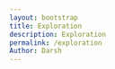 ```yaml
---
layout: bootstrap
title: Exploration
description: Exploration
permalink: /exploration
Author: Darsh
---
```



<!-- Bootstrap CSS for styling -->
<link href="https://stackpath.bootstrapcdn.com/bootstrap/4.5.2/css/bootstrap.min.css" rel="stylesheet">

<script type="module">
import { pythonURI, fetchOptions } from '{{ site.baseurl }}/assets/js/api/config.js';

function showPopup(message) {
  const popup = document.createElement("div");
  popup.textContent = message;
  Object.assign(popup.style, {
    position: "fixed", top: "50%", left: "50%", transform: "translate(-50%, -50%)",
    backgroundColor: "rgba(0, 0, 0, 0.8)", color: "white", padding: "20px",
    borderRadius: "8px", zIndex: "1000", textAlign: "center", fontSize: "18px"
  });
  document.body.appendChild(popup);
  setTimeout(() => document.body.removeChild(popup), 1000); // Popup lasts 1 second
}

async function updatePoints(points) {
  try {
    const response = await fetch(`${pythonURI}/api/points`, {
      ...fetchOptions,
      method: 'POST',
      headers: { 'Content-Type': 'application/json' },
      body: JSON.stringify({ points })
    });
    const data = await response.json();
    if (response.ok) {
      showPopup("You gained 10 points!");
    }
  } catch (error) {
    console.error('Error updating points:', error);
  }
}

document.addEventListener('DOMContentLoaded', function () {
  // Ensure the game-container and joystick-container exist
  const gameContainer = document.getElementById('game-container');
  const infoContainer = document.getElementById('info-container');
  const joystickContainer = document.getElementById('joystick-container');

  if (!gameContainer || !infoContainer || !joystickContainer) {
    console.error('Required containers are missing in the DOM.');
    return;
  }

  // Removed border styling from the game container
  if (gameContainer) {
    gameContainer.style.border = 'none';
    gameContainer.style.display = 'inline-block';
  }

  // Adjusted layout for joystick and info container
  infoContainer.style.display = 'inline-block';
  infoContainer.style.marginTop = '10px';
  infoContainer.style.marginLeft = '10px';

  joystickContainer.style.display = 'inline-block';
  joystickContainer.style.marginTop = '10px';
  joystickContainer.style.marginLeft = '10px';

  // Create the canvas for the game
  const canvas = document.createElement('canvas');
  gameContainer.appendChild(canvas);
  canvas.width = 2000;
  canvas.height = 600;
  const ctx = canvas.getContext('2d');

  const player = { x: 100, y: 100, size: 15, speed: 2, dx: 0, dy: 0 };
  let discovered = new Set();
  let points = 0; // Initialize points
  const organelles = [
    { name: "Nucleus", x: 300, y: 200, r: 30, desc: "Controls cell activities and contains DNA." },
    { name: "Chloroplast", x: 500, y: 150, r: 25, desc: "Performs photosynthesis." },
    { name: "Vacuole", x: 200, y: 350, r: 35, desc: "Stores nutrients and waste products." },
    { name: "Cell Wall", x: 600, y: 400, r: 20, desc: "Provides structural support." },
    { name: "Cell Membrane", x: 150, y: 250, r: 20, desc: "Regulates what enters and leaves the cell." },
    { name: "Cytoplasm", x: 350, y: 100, r: 20, desc: "Gel-like substance where organelles reside." },
    { name: "Mitochondrion", x: 450, y: 300, r: 25, desc: "Produces energy for the cell." },
    { name: "Ribosome", x: 250, y: 200, r: 15, desc: "Synthesizes proteins." },
    { name: "Golgi Apparatus", x: 400, y: 350, r: 20, desc: "Modifies and packages proteins." },
    { name: "Endoplasmic Reticulum", x: 200, y: 150, r: 20, desc: "Transports materials within the cell." }
  ];

  // UI Elements
  const progressSpan = document.createElement('span');
  const progressDiv = document.createElement('div');
  progressDiv.classList.add('mb-3');
  progressDiv.innerHTML = "<strong>Organelles Discovered:</strong> ";
  progressDiv.appendChild(progressSpan);
  infoContainer.appendChild(progressDiv);

  const pointsDiv = document.createElement('div'); // Points display
  pointsDiv.classList.add('mb-3');
  pointsDiv.innerHTML = `<strong>Points:</strong> <span id="points-counter">0</span>`;
  infoContainer.appendChild(pointsDiv);

  const infoBox = document.createElement('div');
  infoContainer.appendChild(infoBox);

  const joystickDiv = document.createElement('div');
  joystickContainer.appendChild(joystickDiv);

  // Functions for the game
  function drawPlayer() {
    ctx.fillStyle = "#3e8e41";
    ctx.beginPath();
    ctx.arc(player.x, player.y, player.size, 0, Math.PI * 2);
    ctx.fill();
  }

  function drawOrganelles() {
    organelles.forEach(o => {
      ctx.beginPath();
      ctx.arc(o.x, o.y, o.r, 0, Math.PI * 2);
      ctx.fillStyle = discovered.has(o.name) ? '#ffe600' : '#7ec850';
      ctx.fill();
      ctx.stroke();
      ctx.fillStyle = '#000';
      ctx.fillText(o.name, o.x - o.r, o.y - o.r - 5);
    });
  }

  function detectCollisions() {
    organelles.forEach(o => {
      const dist = Math.hypot(player.x - o.x, player.y - o.y);
      if (dist < player.size + o.r && !discovered.has(o.name)) {
        discovered.add(o.name);
        points += 10; // Add 10 points for each interaction
        document.getElementById('points-counter').textContent = points; // Update points display
        progressSpan.textContent = discovered.size;
        infoBox.style.display = 'block';
        infoBox.innerHTML = `<strong>${o.name}</strong><br>${o.desc}`;
        updatePoints(10); // Call the API to update points
      }
    });
  }

  function updatePlayer() {
    player.x += player.dx;
    player.y += player.dy;
    player.x = Math.max(player.size, Math.min(canvas.width - player.size, player.x));
    player.y = Math.max(player.size, Math.min(canvas.height - player.size, player.y));
  }

  function gameLoop() {
    ctx.clearRect(0, 0, canvas.width, canvas.height);
    drawOrganelles();
    drawPlayer();
    detectCollisions();
    updatePlayer();
    requestAnimationFrame(gameLoop);
  }

  function resetPlayer() {
    player.x = 100;
    player.y = 100;
    player.dx = 0;
    player.dy = 0;
  }

  // Joystick Setup (Position joystick on the right side)
  const joystick = nipplejs.create({
    zone: joystickDiv,
    mode: 'static',
    position: { right: '10%', top: '50%' }, // Positioning joystick on the right side
    color: 'green'
  });

  joystick.on('move', (evt, data) => {
    const rad = data.angle.radian;
    // Inverting Y-axis: Multiply the Y-axis speed by -1
    player.dx = Math.cos(rad) * player.speed;
    player.dy = -Math.sin(rad) * player.speed;  // Invert the vertical movement
  });

  joystick.on('end', () => {
    player.dx = 0;
    player.dy = 0;
  });

  // Start the game loop
  gameLoop();
});
</script>

<!-- Bootstrap JS and NippleJS for the joystick -->
<script src="https://cdnjs.cloudflare.com/ajax/libs/nipplejs/0.9.0/nipplejs.min.js"></script>
<script src="https://code.jquery.com/jquery-3.5.1.slim.min.js"></script>
<script src="https://cdn.jsdelivr.net/npm/@popperjs/core@2.5.2/dist/umd/popper.min.js"></script>
<script src="https://stackpath.bootstrapcdn.com/bootstrap/4.5.2/js/bootstrap.min.js"></script>

<!-- Container for game and UI -->
<div class="container">
  <div class="row">
    <!-- Game canvas will be appended here -->
    <div class="col-md-8" id="game-container" style="padding: 10px;">
    </div>
    <div class="col-md-4" id="info-container">
      <!-- Progress and organelle info will be shown here -->
    </div>
  </div>
  <div class="row">
    <div class="col-12" id="joystick-container">
      <!-- Joystick controls will be shown here -->
    </div>
  </div>
</div>
